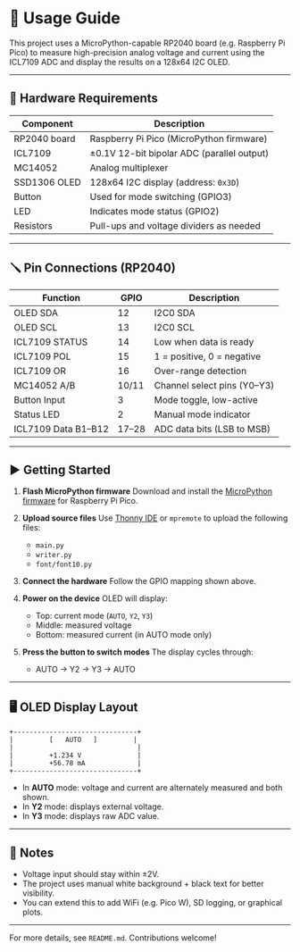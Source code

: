 # 📘 Usage Guide

This project uses a MicroPython-capable RP2040 board (e.g. Raspberry Pi Pico) to measure high-precision analog voltage and current using the ICL7109 ADC and display the results on a 128x64 I2C OLED.

---

## 🧰 Hardware Requirements

| Component    | Description                                |
| ------------ | ----------------------------------------   |
| RP2040 board | Raspberry Pi Pico (MicroPython firmware)   |
| ICL7109      | ±0.1V 12-bit bipolar ADC (parallel output) |
| MC14052      | Analog multiplexer                         |
| SSD1306 OLED | 128x64 I2C display (address: `0x3D`)       |
| Button       | Used for mode switching (GPIO3)            |
| LED          | Indicates mode status (GPIO2)              |
| Resistors    | Pull-ups and voltage dividers as needed    |

---

## 🪛 Pin Connections (RP2040)

| Function            | GPIO  | Description                 |
| ------------------- | ----- | --------------------------- |
| OLED SDA            | 12    | I2C0 SDA                    |
| OLED SCL            | 13    | I2C0 SCL                    |
| ICL7109 STATUS      | 14    | Low when data is ready      |
| ICL7109 POL         | 15    | 1 = positive, 0 = negative  |
| ICL7109 OR          | 16    | Over-range detection        |
| MC14052 A/B         | 10/11 | Channel select pins (Y0–Y3) |
| Button Input        | 3     | Mode toggle, low-active     |
| Status LED          | 2     | Manual mode indicator       |
| ICL7109 Data B1–B12 | 17–28 | ADC data bits (LSB to MSB)  |

---

## ▶️ Getting Started

1. **Flash MicroPython firmware**
   Download and install the [MicroPython firmware](https://micropython.org/download/rp2-pico/) for Raspberry Pi Pico.

2. **Upload source files**
   Use [Thonny IDE](https://thonny.org/) or `mpremote` to upload the following files:

   * `main.py`
   * `writer.py`
   * `font/font10.py`

3. **Connect the hardware**
   Follow the GPIO mapping shown above.

4. **Power on the device**
   OLED will display:

   * Top: current mode (`AUTO`, `Y2`, `Y3`)
   * Middle: measured voltage
   * Bottom: measured current (in AUTO mode only)

5. **Press the button to switch modes**
   The display cycles through:

   * AUTO → Y2 → Y3 → AUTO

---

## 🖥️ OLED Display Layout

```
+-------------------------------+
|         [   AUTO   ]         |
|                               |
|         +1.234 V              |
|         +56.78 mA             |
+-------------------------------+
```

* In **AUTO** mode: voltage and current are alternately measured and both shown.
* In **Y2** mode: displays external voltage.
* In **Y3** mode: displays raw ADC value.

---

## 📌 Notes

* Voltage input should stay within ±2V.
* The project uses manual white background + black text for better visibility.
* You can extend this to add WiFi (e.g. Pico W), SD logging, or graphical plots.

---

For more details, see `README.md`. Contributions welcome!
